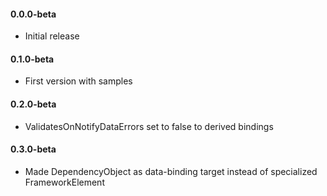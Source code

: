 #### 0.0.0-beta 
* Initial release

#### 0.1.0-beta 
* First version with samples

#### 0.2.0-beta 
* ValidatesOnNotifyDataErrors set to false to derived bindings

#### 0.3.0-beta 
* Made DependencyObject as data-binding target instead of specialized FrameworkElement
